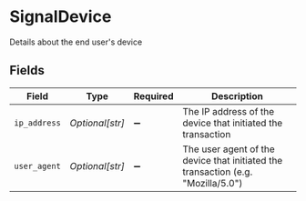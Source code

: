 # SignalDevice

Details about the end user's device


## Fields

| Field                                                                            | Type                                                                             | Required                                                                         | Description                                                                      |
| -------------------------------------------------------------------------------- | -------------------------------------------------------------------------------- | -------------------------------------------------------------------------------- | -------------------------------------------------------------------------------- |
| `ip_address`                                                                     | *Optional[str]*                                                                  | :heavy_minus_sign:                                                               | The IP address of the device that initiated the transaction                      |
| `user_agent`                                                                     | *Optional[str]*                                                                  | :heavy_minus_sign:                                                               | The user agent of the device that initiated the transaction (e.g. "Mozilla/5.0") |